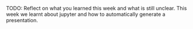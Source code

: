 TODO: Reflect on what you learned this week and what is still unclear.
This week we learnt about jupyter and how to automatically generate a presentation.
